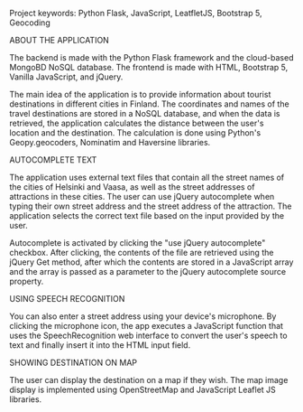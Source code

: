 Project keywords: Python Flask, JavaScript, LeatfletJS, Bootstrap 5, Geocoding


ABOUT THE APPLICATION

The backend is made with the Python Flask framework and the cloud-based MongoBD NoSQL database. The frontend is made with HTML, Bootstrap 5, Vanilla JavaScript, and jQuery.

The main idea of ​​the application is to provide information about tourist destinations in different cities in Finland. The coordinates and names of the travel destinations are stored in a NoSQL database, and when the data is retrieved, the application calculates the distance between the user's location and the destination. The calculation is done using Python's Geopy.geocoders, Nominatim and Haversine libraries.

AUTOCOMPLETE TEXT

The application uses external text files that contain all the street names of the cities of Helsinki and Vaasa, as well as the street addresses of attractions in these cities. The user can use jQuery autocomplete when typing their own street address and the street address of the attraction. The application selects the correct text file based on the input provided by the user.

Autocomplete is activated by clicking the "use jQuery autocomplete" checkbox. After clicking, the contents of the file are retrieved using the jQuery Get method, after which the contents are stored in a JavaScript array and the array is passed as a parameter to the jQuery autocomplete source property.

USING SPEECH RECOGNITION

You can also enter a street address using your device's microphone. By clicking the microphone icon, the app executes a JavaScript function that uses the SpeechRecognition web interface to convert the user's speech to text and finally insert it into the HTML input field.

SHOWING DESTINATION ON MAP

The user can display the destination on a map if they wish. The map image display is implemented using OpenStreetMap and JavaScript Leaflet JS libraries.